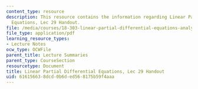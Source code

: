 ```yaml
---
content_type: resource
description: This resource contains the information regarding Linear Partial Differential
  Equations, Lec 29 Handout.
file: /media/courses/18-303-linear-partial-differential-equations-analysis-and-numerics-fall-2014/616156638dcd0b6ded568175b59f4aaa_MIT18_303F14_waveguide.pdf
file_type: application/pdf
learning_resource_types:
- Lecture Notes
ocw_type: OCWFile
parent_title: Lecture Summaries
parent_type: CourseSection
resourcetype: Document
title: Linear Partial Differential Equations, Lec 29 Handout
uid: 61615663-8dcd-0b6d-ed56-8175b59f4aaa
---
```

